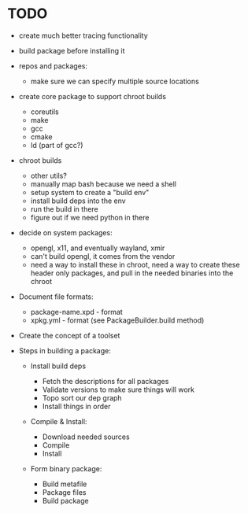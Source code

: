 TODO
=====

 - create much better tracing functionality

 - build package before installing it

 - repos and packages:
   - make sure we can specify multiple source locations

 - create core package to support chroot builds
   - coreutils
   - make
   - gcc
   - cmake
   - ld (part of gcc?)

 - chroot builds
   - other utils?
   - manually map bash because we need a shell
   - setup system to create a "build env"
   - install build deps into the env
   - run the build in there
   - figure out if we need python in there

 - decide on system packages:
   - opengl, x11, and eventually wayland, xmir
   - can't build opengl, it comes from the vendor
   - need a way to install these in chroot, need a way to create these header
     only packages, and pull in the needed binaries into the chroot

 - Document file formats:
   - package-name.xpd - format
   - xpkg.yml - format (see PackageBuilder.build method)

 - Create the concept of a toolset

 - Steps in building a package:
   - Install build deps
     - Fetch the descriptions for all packages
     - Validate versions to make sure things will work
     - Topo sort our dep graph
     - Install things in order

   - Compile & Install:
     - Download needed sources
     - Compile
     - Install

   - Form binary package:
     - Build metafile
     - Package files
     - Build package
